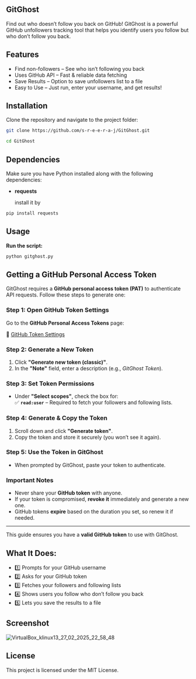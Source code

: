 ## GitGhost 
Find out who doesn’t follow you back on GitHub!
GitGhost is a powerful GitHub unfollowers tracking tool that helps you identify users you follow but who don’t follow you back.

## Features
- Find non-followers – See who isn’t following you back
- Uses GitHub API – Fast & reliable data fetching
- Save Results – Option to save unfollowers list to a file
- Easy to Use – Just run, enter your username, and get results!

## Installation
Clone the repository and navigate to the project folder:

```bash
git clone https://github.com/s-r-e-e-r-a-j/GitGhost.git
```
```bash
cd GitGhost
```

## Dependencies
Make sure you have Python installed along with the following dependencies:

- **requests**
  
  install it by 
```bash
pip install requests
```
## Usage
**Run the script:**

```bash
python gitghost.py
```

 ## Getting a GitHub Personal Access Token  

GitGhost requires a **GitHub personal access token (PAT)** to authenticate API requests. Follow these steps to generate one:  

### Step 1: Open GitHub Token Settings  
Go to the **GitHub Personal Access Tokens** page:  

🔗 [GitHub Token Settings](https://github.com/settings/tokens)  

### Step 2: Generate a New Token  
1. Click **"Generate new token (classic)"**.  
2. In the **"Note"** field, enter a description (e.g., *GitGhost Token*).  

### Step 3: Set Token Permissions  
- Under **"Select scopes"**, check the box for:  
  ✅ **`read:user`** – Required to fetch your followers and following lists.  

### Step 4: Generate & Copy the Token  
1. Scroll down and click **"Generate token"**.  
2. Copy the token and store it securely (you won’t see it again).  

### Step 5: Use the Token in GitGhost  
- When prompted by GitGhost, paste your token to authenticate.  

### Important Notes  
- Never share your **GitHub token** with anyone.  
- If your token is compromised, **revoke it** immediately and generate a new one.  
- GitHub tokens **expire** based on the duration you set, so renew it if needed.  

---

This guide ensures you have a **valid GitHub token** to use with GitGhost.  

## What It Does:
- 1️⃣ Prompts for your GitHub username
- 2️⃣ Asks for your GitHub token 
- 3️⃣ Fetches your followers and following lists
- 4️⃣ Shows users you follow who don’t follow you back
- 5️⃣ Lets you save the results to a file

## Screenshot

![VirtualBox_klinux13_27_02_2025_22_58_48](https://github.com/user-attachments/assets/00751552-0d1f-48a7-9c98-12ef6973f6e0)


## License
This project is licensed under the MIT License.

